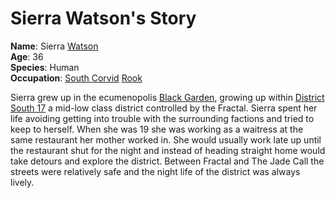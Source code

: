 # Sierra Watson's Story

**Name**: Sierra [Watson](watsonfamily#the-watson-family)  
**Age**: 36  
**Species**: Human  
**Occupation**: [South Corvid](thecorvidae#the-corvidae) [Rook](thecorvidae#rooks)


Sierra grew up in the ecumenopolis [Black Garden](blackgarden#black-garden), growing up within [District South 17](blackgarden#south-17) a mid-low class district controlled by the Fractal. Sierra spent her life avoiding getting into trouble with the surrounding factions and tried to keep to herself. When she was 19 she was working as a waitress at the same restaurant her mother worked in. She would usually work late up until the restaurant shut for the night and instead of heading straight home would take detours and explore the district. Between Fractal and The Jade Call the streets were relatively safe and the night life of the district was always lively.    


